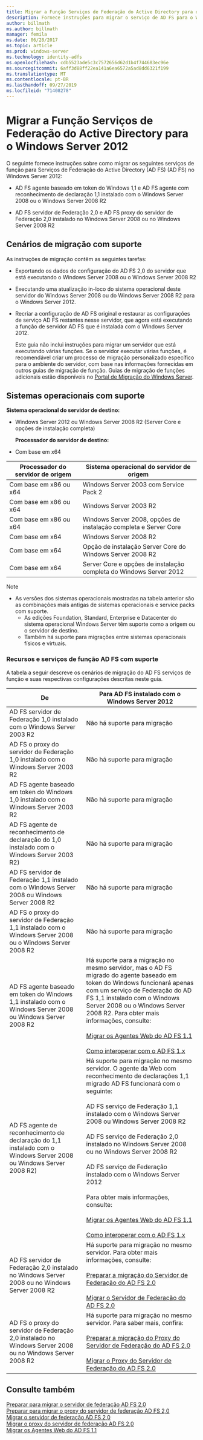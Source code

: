 ```yaml
---
title: Migrar a Função Serviços de Federação do Active Directory para o Windows Server 2012
description: Fornece instruções para migrar o serviço de AD FS para o Windows Server 2012.
author: billmath
ms.author: billmath
manager: femila
ms.date: 06/28/2017
ms.topic: article
ms.prod: windows-server
ms.technology: identity-adfs
ms.openlocfilehash: cdb5523ade5c3c7572656d62d1b4f744683ec96e
ms.sourcegitcommit: 6aff3d88ff22ea141a6ea6572a5ad8dd6321f199
ms.translationtype: MT
ms.contentlocale: pt-BR
ms.lasthandoff: 09/27/2019
ms.locfileid: "71408278"
---
```

# <a name="migrate-active-directory-federation-services-role-services-to-windows-server-2012"></a>Migrar a Função Serviços de Federação do Active Directory para o Windows Server 2012

O seguinte fornece instruções sobre como migrar os seguintes serviços de função para Serviços de Federação do Active Directory (AD FS) (AD FS) no Windows Server 2012:  
  
-   AD FS agente baseado em token do Windows 1,1 e AD FS agente com reconhecimento de declaração 1,1 instalado com o Windows Server 2008 ou o Windows Server 2008 R2  
  
-   AD FS servidor de Federação 2,0 e AD FS proxy do servidor de Federação 2,0 instalado no Windows Server 2008 ou no Windows Server 2008 R2    
  
## <a name="supported-migration-scenarios"></a>Cenários de migração com suporte  
 As instruções de migração contêm as seguintes tarefas:  
  
- Exportando os dados de configuração do AD FS 2,0 do servidor que está executando o Windows Server 2008 ou o Windows Server 2008 R2  
  
- Executando uma atualização in-loco do sistema operacional deste servidor do Windows Server 2008 ou do Windows Server 2008 R2 para o Windows Server 2012.
  
- Recriar a configuração de AD FS original e restaurar as configurações de serviço AD FS restantes nesse servidor, que agora está executando a função de servidor AD FS que é instalada com o Windows Server 2012.  
  
  Este guia não inclui instruções para migrar um servidor que está executando várias funções. Se o servidor executar várias funções, é recomendável criar um processo de migração personalizado específico para o ambiente do servidor, com base nas informações fornecidas em outros guias de migração de função. Guias de migração de funções adicionais estão disponíveis no [Portal de Migração do Windows Server](https://go.microsoft.com/fwlink/?LinkId=247608).  
  
## <a name="supported-operating-systems"></a>Sistemas operacionais com suporte  
 **Sistema operacional do servidor de destino:**  
  

- Windows Server 2012 ou Windows Server 2008 R2 (Server Core e opções de instalação completa)  
  
  **Processador do servidor de destino:**  
  

- Com base em x64  
  
|Processador do servidor de origem|Sistema operacional do servidor de origem|  
|-----|-----|  
|Com base em x86 ou x64|Windows Server 2003 com Service Pack 2|  
|Com base em x86 ou x64|Windows Server 2003 R2|  
|Com base em x86 ou x64|Windows Server 2008, opções de instalação completa e Server Core|  
|Com base em x64|Windows Server 2008 R2|  
|Com base em x64|Opção de instalação Server Core do Windows Server 2008 R2|  
|Com base em x64|Server Core e opções de instalação completa do Windows Server 2012|  
  
> [!NOTE]
> - As versões dos sistemas operacionais mostradas na tabela anterior são as combinações mais antigas de sistemas operacionais e service packs com suporte.  
>   -   As edições Foundation, Standard, Enterprise e Datacenter do sistema operacional Windows Server têm suporte como a origem ou o servidor de destino.  
>   -   Também há suporte para migrações entre sistemas operacionais físicos e virtuais.  
  
### <a name="supported-ad-fs-role-services-and-features"></a>Recursos e serviços de função AD FS com suporte  
 A tabela a seguir descreve os cenários de migração do AD FS serviços de função e suas respectivas configurações descritas neste guia.  
  
|De|Para AD FS instalado com o Windows Server 2012|  
|----------|-----|  
|AD FS servidor de Federação 1,0 instalado com o Windows Server 2003 R2|Não há suporte para migração|  
|AD FS o proxy do servidor de Federação 1,0 instalado com o Windows Server 2003 R2|Não há suporte para migração|  
|AD FS agente baseado em token do Windows 1,0 instalado com o Windows Server 2003 R2|Não há suporte para migração|  
|AD FS agente de reconhecimento de declaração do 1,0 instalado com o Windows Server 2003 R2)|Não há suporte para migração|  
|AD FS servidor de Federação 1,1 instalado com o Windows Server 2008 ou Windows Server 2008 R2|Não há suporte para migração|  
|AD FS o proxy do servidor de Federação 1,1 instalado com o Windows Server 2008 ou o Windows Server 2008 R2|Não há suporte para migração|  
|AD FS agente baseado em token do Windows 1,1 instalado com o Windows Server 2008 ou Windows Server 2008 R2|Há suporte para a migração no mesmo servidor, mas o AD FS migrado do agente baseado em token do Windows funcionará apenas com um serviço de Federação do AD FS 1,1 instalado com o Windows Server 2008 ou o Windows Server 2008 R2. Para obter mais informações, consulte:<br /><br /> [Migrar os Agentes Web do AD FS 1.1](migrate-the-ad-fs-web-agent.md)<br /><br /> [Como interoperar com o AD FS 1.x](Interoperating-with-AD-FS-1.x.md)|  
|AD FS agente de reconhecimento de declaração do 1,1 instalado com o Windows Server 2008 ou Windows Server 2008 R2)|Há suporte para migração no mesmo servidor. O agente da Web com reconhecimento de declarações 1,1 migrado AD FS funcionará com o seguinte:<br /><br /> AD FS serviço de Federação 1,1 instalado com o Windows Server 2008 ou Windows Server 2008 R2<br /><br /> AD FS serviço de Federação 2,0 instalado no Windows Server 2008 ou no Windows Server 2008 R2<br /><br /> AD FS serviço de Federação instalado com o Windows Server 2012<br /><br /> Para obter mais informações, consulte:<br /><br /> [Migrar os Agentes Web do AD FS 1.1](migrate-the-ad-fs-web-agent.md)<br /><br /> [Como interoperar com o AD FS 1.x](Interoperating-with-AD-FS-1.x.md)|  
|AD FS servidor de Federação 2,0 instalado no Windows Server 2008 ou no Windows Server 2008 R2|Há suporte para migração no mesmo servidor. Para obter mais informações, consulte:<br /><br /> [Preparar a migração do Servidor de Federação do AD FS 2.0](prepare-to-migrate-ad-fs-fed-server.md)<br /><br /> [Migrar o Servidor de Federação do AD FS 2.0](migrate-the-ad-fs-fed-server.md)|  
|AD FS o proxy do servidor de Federação 2,0 instalado no Windows Server 2008 ou no Windows Server 2008 R2|Há suporte para migração no mesmo servidor.  Para saber mais, confira:<br /><br /> [Preparar a migração do Proxy do Servidor de Federação do AD FS 2.0](prepare-to-migrate-ad-fs-fed-proxy.md)<br /><br /> [Migrar o Proxy do Servidor de Federação do AD FS 2.0](migrate-the-ad-fs-2-fed-server-proxy.md)|  
  
## <a name="see-also"></a>Consulte também  
 [Preparar para migrar o servidor de federação AD FS 2,0](prepare-to-migrate-ad-fs-fed-server.md)   
 [Preparar para migrar o proxy do servidor de federação AD FS 2,0](prepare-to-migrate-ad-fs-fed-proxy.md)   
 [Migrar o servidor de federação AD FS 2,0](migrate-the-ad-fs-fed-server.md)   
 [Migrar o proxy do servidor de federação AD FS 2,0](migrate-the-ad-fs-2-fed-server-proxy.md)   
 [Migrar os Agentes Web do AD FS 1.1](migrate-the-ad-fs-web-agent.md)